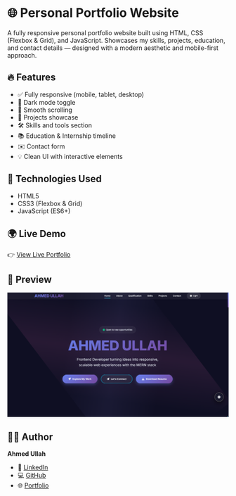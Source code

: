 # 🌐 Personal Portfolio Website

A fully responsive personal portfolio website built using HTML, CSS (Flexbox & Grid), and JavaScript. Showcases my skills, projects, education, and contact details — designed with a modern aesthetic and mobile-first approach.

## 🔥 Features

- ✅ Fully responsive (mobile, tablet, desktop)
- 🌙 Dark mode toggle
- 🎯 Smooth scrolling
- 📂 Projects showcase
- 🛠️ Skills and tools section
- 📚 Education & Internship timeline
- ✉️ Contact form
- 💡 Clean UI with interactive elements

## 🚀 Technologies Used

- HTML5
- CSS3 (Flexbox & Grid)
- JavaScript (ES6+)

## 🌍 Live Demo

👉 [View Live Portfolio](https://ahmedullah-dev.netlify.app/)

## 📸 Preview

![Portfolio Preview](./image.png)

## 🧑‍💻 Author

**Ahmed Ullah**  
- 💼 [LinkedIn](https://www.linkedin.com/in/ahmedullah-dev)  
- 💻 [GitHub](https://github.com/ahmedullah-dev)  
- 🌐 [Portfolio](https://ahmedullah-dev.netlify.app/)
